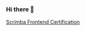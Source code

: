 ### Hi there 👋

[Scrimba Frontend Certification](https://github.com/mhmdhussein377/mhmdhussein377/blob/main/Frontend%20Certificate.pdf)

